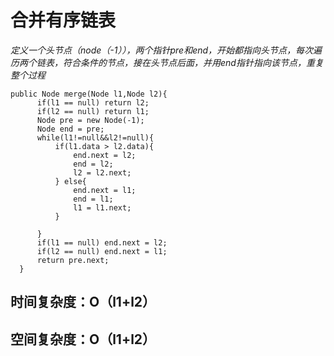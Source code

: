 #  合并有序链表

  *定义一个头节点（node（-1）），两个指针pre和end，开始都指向头节点，每次遍历两个链表，符合条件的节点，接在头节点后面，并用end指针指向该节点，重复整个过程*
  
  ```
  public Node merge(Node l1,Node l2){
        if(l1 == null) return l2;
        if(l2 == null) return l1;
        Node pre = new Node(-1);
        Node end = pre;
        while(l1!=null&&l2!=null){
            if(l1.data > l2.data){
                end.next = l2;
                end = l2;
                l2 = l2.next;
            } else{
                end.next = l1;
                end = l1;
                l1 = l1.next;
            }

        }
        if(l1 == null) end.next = l2;
        if(l2 == null) end.next = l1;
        return pre.next;
    }
  ```
  ## 时间复杂度：O（l1+l2）
  ## 空间复杂度：O（l1+l2）
